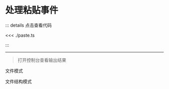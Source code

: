 # 处理粘贴事件

::: details 点击查看代码

<<< ./paste.ts

:::

---

<script setup>
import Example1 from './Example1.vue'
import Example2 from './Example2.vue'
</script>

> 打开控制台查看输出结果

文件模式
<demo><Example1 /></demo>

文件结构模式
<demo><Example2 /></demo>
